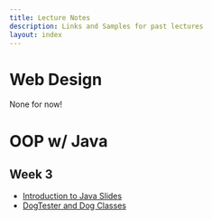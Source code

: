 ```yaml
---
title: Lecture Notes
description: Links and Samples for past lectures
layout: index
---
```


# Web Design

None for now!

# OOP w/ Java

## Week 3

+ [Introduction to Java Slides](https://docs.google.com/presentation/d/1ymF9ywDoHLvdsmpez8Lig7-_nwYzwoQoNzmPbUjwOsI/edit?usp=sharing)
+ [DogTester and Dog Classes](lectures/samples/j1)
